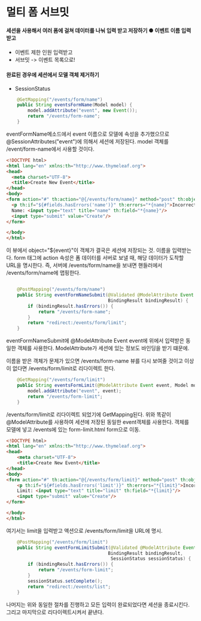# 멀티 폼 서브밋

#### 세션을 사용해서 여러 폼에 걸쳐 데이터를 나눠 입력 받고 저장하기 ● 이벤트 이름 입력받고

- 이벤트 제한 인원 입력받고
- 서브밋 -> 이벤트 목록으로!

#### 완료된 경우에 세션에서 모델 객체 제거하기

- SessionStatus



```java
    @GetMapping("/events/form/name")
    public String eventsFormName(Model model) {
        model.addAttribute("event", new Event());
        return "/events/form-name";
    }
```

eventFormName메소드에서 event 이름으로 모델에 속성을 추가했으므로 @SessionAttributes("event")에 의해서 세션에 저장된다. model 객체를 /event/form-name에서 사용할 것이다.

```html
<!DOCTYPE html>
<html lang="en" xmlns:th="http://www.thymeleaf.org">
<head>
  <meta charset="UTF-8">
  <title>Create New Event</title>
</head>
<body>
<form action="#" th:action="@{/events/form/name}" method="post" th:object="${event}">
  <p th:if="${#fields.hasErrors('name')}" th:errors="*{name}">Incorrect date</p>
  Name: <input type="text" title="name" th:field="*{name}"/>
  <input type="submit" value="Create"/>
</form>

</body>
</html>
```

이 뷰에서 object="${event}"이 객체가 결국은 세션에 저장되는 것. 이름을 입력받는다. form 태그에 action 속성은 폼 데이터를 서버로 보낼 때, 해당 데이터가 도착할 URL을 명시한다. 즉, 서버에  /events/form/name을 보내면 핸들러에서 /events/form/name에 맵핑한다.

```java

    @PostMapping("/events/form/name")
    public String eventFormNameSubmit(@Validated @ModelAttribute Event event,
                                      BindingResult bindingResult) {
        if (bindingResult.hasErrors()) {
            return "/events/form-name";
        }
        return "redirect:/events/form/limit";
    }
```

eventFormNameSubmit에 @ModelAttribute Event event에 위에서 입력받은 동일한 객체를 사용한다. ModelAttribute가 세션에 있는 정보도 바인딩을 받기 떄문에.

이름을 받은 객체가 문제가 있으면 /events/form-name 뷰를 다시 보여줄 것이고 이상이 없다면 /events/form/limit로 리다이렉트 한다.

```java
    @GetMapping("/events/form/limit")
    public String eventsFormLimit(@ModelAttribute Event event, Model model) {
        model.addAttribute("event", event);
        return "/events/form-limit";
    }
```

/events/form/limit로 리다이렉트 되었기에 GetMapping된다. 위와 똑같이 @ModelAttribute를 사용하여 세션에 저장된 동일한 event객체를 사용한다. 객체를 모델에 넣고 /events에 있는 form-limit.html form으로 이동.

```html
<!DOCTYPE html>
<html lang="en" xmlns:th="http://www.thymeleaf.org">
<head>
    <meta charset="UTF-8">
    <title>Create New Event</title>
</head>
<body>
<form action="#" th:action="@{/events/form/limit}" method="post" th:object="${event}">
    <p th:if="${#fields.hasErrors('limit')}" th:errors="*{limit}">Incorrect date</p>
    Limit: <input type="text" title="limit" th:field="*{limit}"/>
    <input type="submit" value="Create"/>
</form>

</body>
</html>
```

여기서는 limit을 입력받고 액션으로 /events/form/limit을 URL에 명시.

```java
    @PostMapping("/events/form/limit")
    public String eventFormLimitSubmit(@Validated @ModelAttribute Event event,
                                      BindingResult bindingResult,
                                       SessionStatus sessionStatus) {
        if (bindingResult.hasErrors()) {
            return "/events/form-limit";
        }
        sessionStatus.setComplete();
        return "redirect:/events/list";
    }

```

나머지는 위와 동일한 절차를 진행하고 모든 입력이 완료되었다면 세션을 종료시킨다. 그리고 마지막으로 리다이렉트시켜서 끝낸다.

